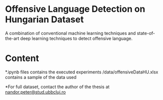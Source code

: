 # Offensive Language Detection on Hungarian Dataset

A combination of conventional machine learning techniques and state-of-the-art deep learning techniques to detect offensive language.

# Content

*.ipynb files contains the executed experiments
/data/offensiveDataHU.xlsx contains a sample of the data used 

*For full dataset, contact the author of the thesis at nandor.peter@stud.ubbcluj.ro

